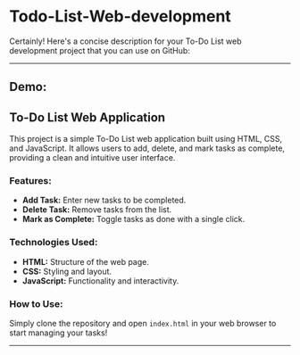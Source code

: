 # Todo-List-Web-development

Certainly! Here's a concise description for your To-Do List web development project that you can use on GitHub:

---

## Demo:


## To-Do List Web Application

This project is a simple To-Do List web application built using HTML, CSS, and JavaScript. It allows users to add, delete, and mark tasks as complete, providing a clean and intuitive user interface.

### Features:
- **Add Task:** Enter new tasks to be completed.
- **Delete Task:** Remove tasks from the list.
- **Mark as Complete:** Toggle tasks as done with a single click.

### Technologies Used:
- **HTML:** Structure of the web page.
- **CSS:** Styling and layout.
- **JavaScript:** Functionality and interactivity.

### How to Use:
Simply clone the repository and open `index.html` in your web browser to start managing your tasks!

---

